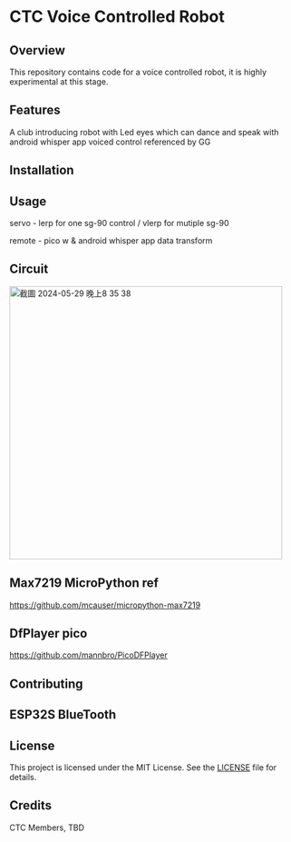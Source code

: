 # CTC Voice Controlled Robot

## Overview

This repository contains code for a voice controlled robot, it is highly experimental at this stage.

## Features
A club introducing robot with Led eyes which can dance and speak with android whisper app  voiced control referenced by GG 
## Installation

## Usage

servo - lerp for one sg-90 control  / vlerp for mutiple sg-90

remote - pico w & android whisper app data transform

## Circuit
<img width="481" alt="截圖 2024-05-29 晚上8 35 38" src="https://github.com/phi622968143/Arduino_Club/assets/40814498/84580d50-df1d-48cc-b646-913734259911">

## Max7219 MicroPython ref
https://github.com/mcauser/micropython-max7219
## DfPlayer pico 
https://github.com/mannbro/PicoDFPlayer
## Contributing
## ESP32S BlueTooth


## License

This project is licensed under the MIT License. See the [LICENSE](LICENSE) file for details.

## Credits

CTC Members, TBD


